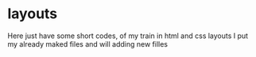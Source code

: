 # layouts
Here just have some short codes, of my train in html and css layouts
I put my already maked files and will adding new filles
